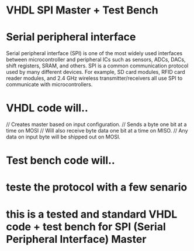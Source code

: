 # VHDL SPI Master + Test Bench
# Serial peripheral interface
Serial peripheral interface (SPI) is one of the most widely used interfaces between microcontroller and peripheral ICs such as sensors, ADCs, DACs, shift registers, SRAM, and others. SPI is a common communication protocol used by many different devices. For example, SD card modules, RFID card reader modules, and 2.4 GHz wireless transmitter/receivers all use SPI to communicate with microcontrollers.
#  VHDL code will..
// Creates master based on input configuration.
// Sends a byte one bit at a time on MOSI
// Will also receive byte data one bit at a time on MISO.
// Any data on input byte will be shipped out on MOSI.
# Test bench code will..
#   teste the protocol with a few senario
# this is a tested and standard VHDL code + test bench for SPI (Serial Peripheral Interface) Master
